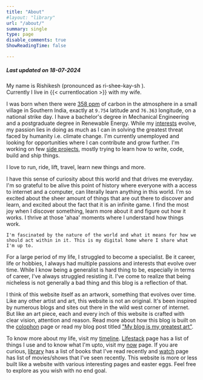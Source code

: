 ```yaml
---
title: "About"
#layout: "library"
url: "/about/"
summary: single
type: page
disable_comments: true
ShowReadingTime: false

---
```

##### Last updated on 18-07-2024

My name is Rishikesh (pronounced as ri-shee-kay-sh ).   
Currently I live in {{< currentlocation >}} with my wife. 

I was born when there were  [358 ppm](https://www.co2levels.org) of carbon in the atmosphere  in a small village in Southern India, exactly at `9.754` latitude and `76.363` longitude, on a national strike day. I have a bachelor's degree in Mechanical Engineering and a postgraduate degree in Renewable Energy. While my [interests](/interests) evolve, my passion lies in doing as much as I can in solving the greatest threat faced by humanity i.e. climate change. I'm currently unemployed and looking for opportunities where I can contribute and grow further. I'm working on few [side projects](/projects), mostly trying to learn how to write, code, build and ship things. 

I love to run, ride, lift, travel, learn new things and more.

I have this sense of curiosity about this world and that drives me everyday. I'm so grateful to be alive this point of history where everyone with a access to internet and a computer, can literally learn anything in this world. I'm so excited about the sheer amount of things that are out there to discover and learn, and excited about the fact that it is an infinite game. I find the most joy when I discover something, learn more about it and figure out how it works. I thrive at those 'ahaa' moments where I understand how things work. 


`I'm fascinated by the nature of the world and what it means for how we should act within in it. This is my digital home where I share what I'm up to.`


For a large period of my life, I struggled to become a specialist. Be it career, life or hobbies, I always had multiple passions and interests that evolve over time. While I know being a generalist is hard thing to be, especially in terms of career, I've always struggled resisting it. I've come to realize that being nicheless is not generally a bad thing and this blog is a reflection of that. 


I think of this website itself as an artwork, something that evolves over time. Like any other artist and art, this website is not an original. It's been inspired by numerous blogs and sites out there in the wild west corner of internet. But like an art piece, each and every inch of this website is crafted with clear vision, attention and reason. Read more about how this blog is built on the [colophon](/colophon) page or read my blog post titled ["My blog is my greatest art"](/blog-art).


To know more about my life, visit my [timeline](/timeline). [Lifestack](/lifestack) page has a list of things I use and to know what I'm upto, visit my [now](/now) page. If you are curious, [library](/library) has a list of books that I've read recently and [watch](/watch) page has list of movies/shows that I've seen recently.  This website is more or less built like a website with various interesting pages and easter eggs. Feel free to explore as you wish with no end goal. 


